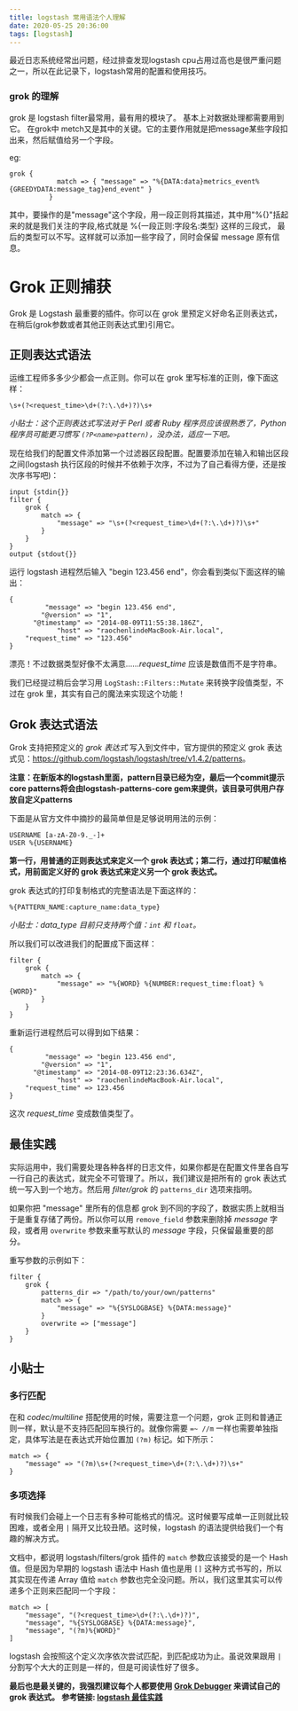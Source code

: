 ```yaml
---
title: logstash 常用语法个人理解
date: 2020-05-25 20:36:00
tags: [logstash]
---
```

最近日志系统经常出问题，经过排查发现logstash cpu占用过高也是很严重问题之一，所以在此记录下，logstash常用的配置和使用技巧。

### grok 的理解

grok 是 logstash filter最常用，最有用的模块了。 基本上对数据处理都需要用到它。 在grok中 metch又是其中的关键。它的主要作用就是把message某些字段扣出来，然后赋值给另一个字段。

eg:
```
grok {
            match => { "message" => "%{DATA:data}metrics_event%{GREEDYDATA:message_tag}end_event" }
          }
```
其中，要操作的是"message"这个字段，用一段正则将其描述，其中用"%{}"括起来的就是我们关注的字段,格式就是 %{一段正则:字段名:类型} 这样的三段式， 最后的类型可以不写。这样就可以添加一些字段了，同时会保留 message 原有信息。

<!-- more -->
# Grok 正则捕获

Grok 是 Logstash 最重要的插件。你可以在 grok 里预定义好命名正则表达式，在稍后(grok参数或者其他正则表达式里)引用它。

## 正则表达式语法

运维工程师多多少少都会一点正则。你可以在 grok 里写标准的正则，像下面这样：

```
\s+(?<request_time>\d+(?:\.\d+)?)\s+
```

*小贴士：这个正则表达式写法对于 Perl 或者 Ruby 程序员应该很熟悉了，Python 程序员可能更习惯写 `(?P<name>pattern)`，没办法，适应一下吧。*

现在给我们的配置文件添加第一个过滤器区段配置。配置要添加在输入和输出区段之间(logstash 执行区段的时候并不依赖于次序，不过为了自己看得方便，还是按次序书写吧)：

```
input {stdin{}}
filter {
    grok {
        match => {
            "message" => "\s+(?<request_time>\d+(?:\.\d+)?)\s+"
        }
    }
}
output {stdout{}}
```

运行 logstash 进程然后输入 "begin 123.456 end"，你会看到类似下面这样的输出：

```
{
         "message" => "begin 123.456 end",
        "@version" => "1",
      "@timestamp" => "2014-08-09T11:55:38.186Z",
            "host" => "raochenlindeMacBook-Air.local",
    "request_time" => "123.456"
}
```

漂亮！不过数据类型好像不太满意……*request_time* 应该是数值而不是字符串。

我们已经提过稍后会学习用 `LogStash::Filters::Mutate` 来转换字段值类型，不过在 grok 里，其实有自己的魔法来实现这个功能！

## Grok 表达式语法

Grok 支持把预定义的 *grok 表达式* 写入到文件中，官方提供的预定义 grok 表达式见：<https://github.com/logstash/logstash/tree/v1.4.2/patterns>。

**注意：在新版本的logstash里面，pattern目录已经为空，最后一个commit提示core patterns将会由logstash-patterns-core gem来提供，该目录可供用户存放自定义patterns**

下面是从官方文件中摘抄的最简单但是足够说明用法的示例：

```
USERNAME [a-zA-Z0-9._-]+
USER %{USERNAME}
```

**第一行，用普通的正则表达式来定义一个 grok 表达式；第二行，通过打印赋值格式，用前面定义好的 grok 表达式来定义另一个 grok 表达式。**

grok 表达式的打印复制格式的完整语法是下面这样的：

```
%{PATTERN_NAME:capture_name:data_type}
```

*小贴士：data_type 目前只支持两个值：`int` 和 `float`。*

所以我们可以改进我们的配置成下面这样：

```
filter {
    grok {
        match => {
            "message" => "%{WORD} %{NUMBER:request_time:float} %{WORD}"
        }
    }
}
```

重新运行进程然后可以得到如下结果：

```
{
         "message" => "begin 123.456 end",
        "@version" => "1",
      "@timestamp" => "2014-08-09T12:23:36.634Z",
            "host" => "raochenlindeMacBook-Air.local",
    "request_time" => 123.456
}
```

这次 *request_time* 变成数值类型了。

## 最佳实践

实际运用中，我们需要处理各种各样的日志文件，如果你都是在配置文件里各自写一行自己的表达式，就完全不可管理了。所以，我们建议是把所有的 grok 表达式统一写入到一个地方。然后用 *filter/grok* 的 `patterns_dir` 选项来指明。

如果你把 "message" 里所有的信息都 grok 到不同的字段了，数据实质上就相当于是重复存储了两份。所以你可以用 `remove_field` 参数来删除掉 *message* 字段，或者用 `overwrite` 参数来重写默认的 *message* 字段，只保留最重要的部分。

重写参数的示例如下：

```
filter {
    grok {
        patterns_dir => "/path/to/your/own/patterns"
        match => {
            "message" => "%{SYSLOGBASE} %{DATA:message}"
        }
        overwrite => ["message"]
    }
}
```

## 小贴士

### 多行匹配

在和 *codec/multiline* 搭配使用的时候，需要注意一个问题，grok 正则和普通正则一样，默认是不支持匹配回车换行的。就像你需要 `=~ //m` 一样也需要单独指定，具体写法是在表达式开始位置加 `(?m)` 标记。如下所示：

```
match => {
    "message" => "(?m)\s+(?<request_time>\d+(?:\.\d+)?)\s+"
}
```

### 多项选择

有时候我们会碰上一个日志有多种可能格式的情况。这时候要写成单一正则就比较困难，或者全用 `|` 隔开又比较丑陋。这时候，logstash 的语法提供给我们一个有趣的解决方式。

文档中，都说明 logstash/filters/grok 插件的 `match` 参数应该接受的是一个 Hash 值。但是因为早期的 logstash 语法中 Hash 值也是用 `[]` 这种方式书写的，所以其实现在传递 Array 值给 `match` 参数也完全没问题。所以，我们这里其实可以传递多个正则来匹配同一个字段：

```
match => [
    "message", "(?<request_time>\d+(?:\.\d+)?)",
    "message", "%{SYSLOGBASE} %{DATA:message}",
    "message", "(?m)%{WORD}"
]
```

logstash 会按照这个定义次序依次尝试匹配，到匹配成功为止。虽说效果跟用 `|` 分割写个大大的正则是一样的，但是可阅读性好了很多。

**最后也是最关键的，我强烈建议每个人都要使用 [Grok Debugger](http://grokdebug.herokuapp.com) 来调试自己的 grok 表达式。**
**参考链接: [logstash 最佳实践](https://github.com/chenryn/logstash-best-practice-cn)**
